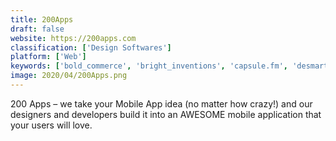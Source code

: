 ```yaml
---
title: 200Apps
draft: false 
website: https://200apps.com
classification: ['Design Softwares']
platform: ['Web']
keywords: ['bold_commerce', 'bright_inventions', 'capsule.fm', 'desmart', 'digital_brand_group', 'konstant_infosolutions', 'ricker_lyman_robotic_llc', 'ruckus', 'softeq', 'upwork']
image: 2020/04/200Apps.png
---
```

200 Apps – we take your Mobile App idea (no matter how crazy!) and our designers and developers build it into an AWESOME mobile application that your users will love.